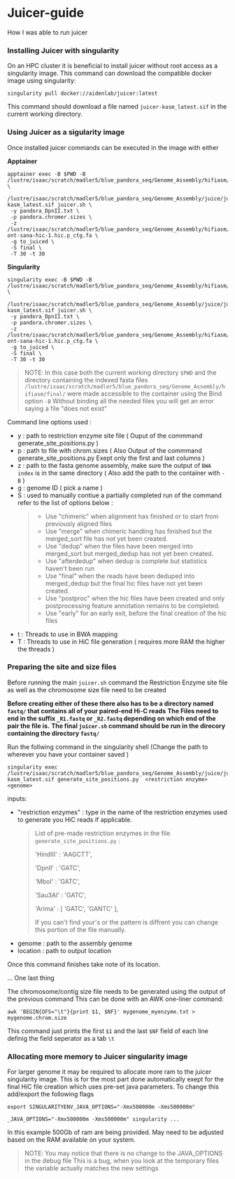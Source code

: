 # Juicer-guide
How I was able to run juicer 

### Installing Juicer with singularity
On an HPC cluster it is beneficial to install juicer without root access as a singularity image. 
This command can download the compatible docker image using singularity:
```
singularity pull docker://aidenlab/juicer:latest
```
This command should download a file named ```juicer-kasm_latest.sif``` in the current working directory.

### Using Juicer as a sigularity image

Once installed juicer commands can be executed in the image with either

**Apptainer**
```
apptainer exec -B $PWD -B /lustre/isaac/scratch/madler5/blue_pandora_seq/Genome_Assembly/hifiasm/final/ \
 /lustre/isaac/scratch/madler5/blue_pandora_seq/Genome_Assembly/juice/juicer/Docker/juicer-kasm_latest.sif juicer.sh \
 -y pandora_DpnII.txt \
 -p pandora.chromer.sizes \
 -z /lustre/isaac/scratch/madler5/blue_pandora_seq/Genome_Assembly/hifiasm/final/pacbio-ont-sana-hic-1.hic.p_ctg.fa \
 -g to_juiced \
 -S final \
 -T 30 -t 30
```

**Singularity**

```
singularity exec -B $PWD -B /lustre/isaac/scratch/madler5/blue_pandora_seq/Genome_Assembly/hifiasm/final/ \
 /lustre/isaac/scratch/madler5/blue_pandora_seq/Genome_Assembly/juice/juicer/Docker/juicer-kasm_latest.sif juicer.sh \
 -y pandora_DpnII.txt \
 -p pandora.chromer.sizes \
 -z /lustre/isaac/scratch/madler5/blue_pandora_seq/Genome_Assembly/hifiasm/final/pacbio-ont-sana-hic-1.hic.p_ctg.fa \
 -g to_juiced \
 -S final \
 -T 30 -t 30
```

> NOTE:
> In this case both the current working directory ```$PWD``` and the directory containing the indexed fasta files ```/lustre/isaac/scratch/madler5/blue_pandora_seq/Genome_Assembly/hifiasm/final/``` were made accessible to the container using the Bind option ```-B```
> Without binding all the needed files you will get an error saying a file "does not exist"

Command line options used :
- y : path to restriction enzyme site file ( Ouput of the commmand generate_site_positions.py )
- p : path to file with chrom.sizes ( Also Output of the commmand generate_site_positions.py Exept only the first and last columns )
- z : path to the fasta genome assembly, make sure the output of ```BWA index``` is in the same directory ( Also add the path to the container with ```-B``` )
- g : genome ID ( pick a name )
- S : used to manually contiue a partially completed run of the command refer to the list of options below  :
  > - Use "chimeric" when alignment has finished or to start from previously
  >   aligned files
  > - Use "merge" when chimeric handling has finished but the merged_sort file
  >   has not yet been created.
  > - Use "dedup" when the files have been merged into merged_sort but
  >   merged_dedup has not yet been created.
  > - Use "afterdedup" when dedup is complete but statistics haven't been run
  > - Use "final" when the reads have been deduped into merged_dedup but the
  >   final hic files have not yet been created.
  > - Use "postproc" when the hic files have been created and only
  >   postprocessing feature annotation remains to be completed.
  > - Use "early" for an early exit, before the final creation of the hic files
- t : Threads to use in BWA mapping
- T : Threads to use in HiC file generation ( requires more RAM the higher the threads )
  
### Preparing the site and size files

Before running the main ```juicer.sh``` command the Restriction Enzyme site file as well as the chromosome size file need to be created 

**Before creating either of these there also has to be a directory named ```fastq/``` that contains all of your paired-end Hi-C reads**
**The Files need to end in the suffix ```_R1.fastq``` or ```_R2.fastq``` depending on which end of the pair the file is.**
**The final ```juicer.sh``` command should be run in the direcory containing the directory ```fastq/```**

Run the follwing command in the singularity shell (Change the path to wherever you have your container saved )

```
singularity exec  /lustre/isaac/scratch/madler5/blue_pandora_seq/Genome_Assembly/juice/juicer/Docker/juicer-kasm_latest.sif generate_site_positions.py  <restriction enzyme> <genome>
```
inputs:
- "restriction enzymes" : type in the name of the restriction enzymes used to generate you HiC reads if applicable.
  > List of pre-made restriction enzymes  in the file ```generate_site_positions.py``` :
  >   
  >  'HindIII'     : 'AAGCTT',
  > 
  >  'DpnII'       : 'GATC',
  > 
  >  'MboI'        : 'GATC',
  > 
  >  'Sau3AI'      : 'GATC',
  > 
  >  'Arima'       : [ 'GATC', 'GANTC' ],
  >
  > If you can't find your's or the pattern is diffrent you can change this portion of the file manually.
- genome : path to the assembly genome
- location : path to output location

Once this command finishes take note of its location.

... One last thing

The chromosome/contig size file needs to be generated using the output of the previous command 
This can be done with an AWK one-liner command:
```
awk 'BEGIN{OFS="\t"}{print $1, $NF}' mygenome_myenzyme.txt > mygenome.chrom.size
```
This command just prints the first ```$1``` and the last ```$NF``` field of each line definig the field seperator as a tab ```\t```

### Allocating more memory to Juicer singularity image

For larger genome it may be required to allocate more ram to the juicer singularity image. 
This is for the most part done automatically exept for the final HiC file creation which uses pre-set java parameters.
To change this add/export the following flags
```
export SINGULARITYENV_JAVA_OPTIONS="-Xmx500000m -Xms500000m"

_JAVA_OPTIONS="-Xmx500000m -Xms500000m" singularity ...
```
In this example 500Gb of ram are being provided. 
May need to be adjusted based on the RAM available on your system.

> NOTE:
> You may notice that there is no change to the JAVA_OPTIONS in the debug file
> This is a bug, when you look at the temporary files the variable actually matches the new settings
  
  



